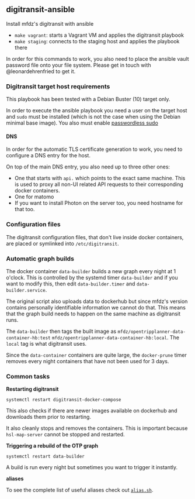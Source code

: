 ## digitransit-ansible

Install mfdz's digitransit with ansible

- `make vagrant`: starts a Vagrant VM and applies the digitransit playbook
- `make staging`: connects to the staging host and applies the playbook there

In order for this commands to work, you also need to place the ansible vault
password file onto your file system. Please get in touch with @leonardehrenfried
to get it.

### Digitransit target host requirements

This playbook has been tested with a Debian Buster (10) target only.

In order to execute the ansible playbook you need a user on the target host and `sudo`
must be installed (which is not the case when using the Debian minimal base image).
You also must enable [passwordless sudo](https://serverfault.com/questions/160581/how-to-setup-passwordless-sudo-on-linux)

#### DNS

In order for the automatic TLS certificate generation to work, you need to 
configure a DNS entry for the host.

On top of the main DNS entry, you also need up to three other ones:

- One that starts with `api.` which points to the exact same machine. This is used to 
proxy all non-UI related API requests to their corresponding docker containers.
- One for matomo
- If you want to install Photon on the server too, you need hostname for that too.

### Configuration files

The digitransit configuration files, that don't live inside docker containers,
are placed or symlinked into `/etc/digitransit`.

### Automatic graph builds

The docker container `data-builder` builds a new graph every night at 1 o'clock.
This is controlled by the systemd timer `data-builder` and if you want to modify
this, then edit `data-builder.timer` and `data-builder.service`.

The original script also uploads data to dockerhub but since mfdz's version contains
personally identifiable information we cannot do that. This means that the graph
build needs to happen on the same machine as digitransit runs.

The `data-builder` then tags the built image as `mfdz/opentripplanner-data-container-hb:test`
`mfdz/opentripplanner-data-container-hb:local`. The `local` tag is what
digitransit uses.

Since the `data-container` containers are quite large, the `docker-prune` timer
removes every night containers that have not been used for 3 days.

### Common tasks

**Restarting digitransit**

`systemctl restart digitransit-docker-compose`

This also checks if there are newer images available on dockerhub and downloads
them prior to restarting. 

It also cleanly stops and removes the containers. This
is important because `hsl-map-server` cannot be stopped and restarted.

**Triggering a rebuild of the OTP graph**

`systemctl restart data-builder`

A build is run every night but sometimes you want to trigger it instantly.

**aliases**

To see the complete list of useful aliases check out [`alias.sh`](roles/base/templates/alias.sh).


